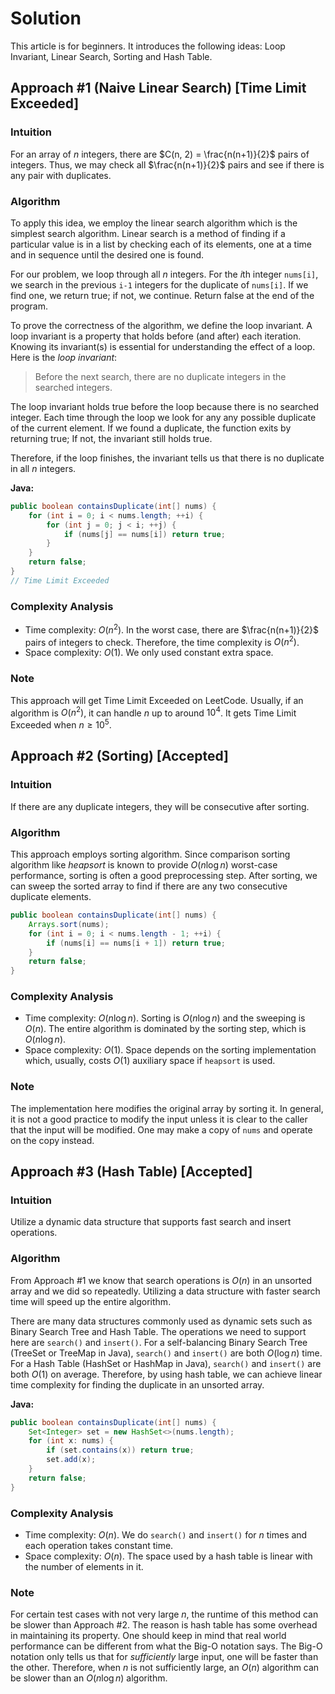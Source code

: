 # Solution

This article is for beginners. It introduces the following ideas: Loop Invariant, Linear Search, Sorting and Hash Table.

## Approach #1 (Naive Linear Search) [Time Limit Exceeded]

### Intuition

For an array of $n$ integers, there are $C(n, 2) = \frac{n(n+1)}{2}$ pairs of integers. Thus, we may check all $\frac{n(n+1)}{2}$ pairs and see if there is any pair with duplicates.

### Algorithm

To apply this idea, we employ the linear search algorithm which is the simplest search algorithm. Linear search is a method of finding if a particular value is in a list by checking each of its elements, one at a time and in sequence until the desired one is found.

For our problem, we loop through all $n$ integers. For the $i$th integer `nums[i]`, we search in the previous `i-1` integers for the duplicate of `nums[i]`. If we find one, we return true; if not, we continue. Return false at the end of the program.

To prove the correctness of the algorithm, we define the loop invariant. A loop invariant is a property that holds before (and after) each iteration. Knowing its invariant(s) is essential for understanding the effect of a loop. Here is the *loop invariant*:

> Before the next search, there are no duplicate integers in the searched integers.

The loop invariant holds true before the loop because there is no searched integer. Each time through the loop we look for any any possible duplicate of the current element. If we found a duplicate, the function exits by returning true; If not, the invariant still holds true.

Therefore, if the loop finishes, the invariant tells us that there is no duplicate in all $n$ integers.

**Java:**

```java
public boolean containsDuplicate(int[] nums) {
    for (int i = 0; i < nums.length; ++i) {
        for (int j = 0; j < i; ++j) {
            if (nums[j] == nums[i]) return true;  
        }
    }
    return false;
}
// Time Limit Exceeded
```

### Complexity Analysis

* Time complexity: $O(n^2)$. In the worst case, there are $\frac{n(n+1)}{2}$ pairs of integers to check. Therefore, the time complexity is $O(n^2)$.
* Space complexity: $O(1)$. We only used constant extra space.

### Note

This approach will get Time Limit Exceeded on LeetCode. Usually, if an algorithm is $O(n^2)$, it can handle $n$ up to around $10^4$. It gets Time Limit Exceeded when $n\geq 10^5$.

## Approach #2 (Sorting) [Accepted]

### Intuition

If there are any duplicate integers, they will be consecutive after sorting.

### Algorithm

This approach employs sorting algorithm. Since comparison sorting algorithm like *heapsort* is known to provide $O(n \log n)$ worst-case performance, sorting is often a good preprocessing step. After sorting, we can sweep the sorted array to find if there are any two consecutive duplicate elements.

```java
public boolean containsDuplicate(int[] nums) {
    Arrays.sort(nums);
    for (int i = 0; i < nums.length - 1; ++i) {
        if (nums[i] == nums[i + 1]) return true;
    }
    return false;
}
```

### Complexity Analysis

* Time complexity: $O(n \log n)$. Sorting is $O(n \log n)$ and the sweeping is $O(n)$. The entire algorithm is dominated by the sorting step, which is $O(n \log n)$.
* Space complexity: $O(1)$. Space depends on the sorting implementation which, usually, costs $O(1)$ auxiliary space if `heapsort` is used.

### Note

The implementation here modifies the original array by sorting it. In general, it is not a good practice to modify the input unless it is clear to the caller that the input will be modified. One may make a copy of `nums` and operate on the copy instead.

## Approach #3 (Hash Table) [Accepted]

### Intuition

Utilize a dynamic data structure that supports fast search and insert operations.

### Algorithm

From Approach #1 we know that search operations is $O(n)$ in an unsorted array and we did so repeatedly. Utilizing a data structure with faster search time will speed up the entire algorithm.

There are many data structures commonly used as dynamic sets such as Binary Search Tree and Hash Table. The operations we need to support here are `search()` and `insert()`. For a self-balancing Binary Search Tree (TreeSet or TreeMap in Java), `search()` and `insert()` are both $O(\log n)$ time. For a Hash Table (HashSet or HashMap in Java), `search()` and `insert()` are both $O(1)$ on average. Therefore, by using hash table, we can achieve linear time complexity for finding the duplicate in an unsorted array.

**Java:**

```java
public boolean containsDuplicate(int[] nums) {
    Set<Integer> set = new HashSet<>(nums.length);
    for (int x: nums) {
        if (set.contains(x)) return true;
        set.add(x);
    }
    return false;
}
```

### Complexity Analysis

* Time complexity: $O(n)$. We do `search()` and `insert()` for $n$ times and each operation takes constant time.
* Space complexity: $O(n)$. The space used by a hash table is linear with the number of elements in it.

### Note

For certain test cases with not very large $n$, the runtime of this method can be slower than Approach #2. The reason is hash table has some overhead in maintaining its property. One should keep in mind that real world performance can be different from what the Big-O notation says. The Big-O notation only tells us that for *sufficiently* large input, one will be faster than the other. Therefore, when $n$ is not sufficiently large, an $O(n)$ algorithm can be slower than an $O(n \log n)$ algorithm.
